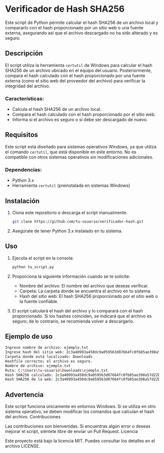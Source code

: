 # Verificador de Hash SHA256

Este script de Python permite calcular el hash SHA256 de un archivo local y compararlo con el hash proporcionado por un sitio web o una fuente externa, asegurando así que el archivo descargado no ha sido alterado y es seguro.

## Descripción

El script utiliza la herramienta `certutil` de Windows para calcular el hash SHA256 de un archivo ubicado en el equipo del usuario. Posteriormente, compara el hash calculado con el hash proporcionado por una fuente externa (como el sitio web del proveedor del archivo) para verificar la integridad del archivo.

### Características:
- Calcula el hash SHA256 de un archivo local.
- Compara el hash calculado con el hash proporcionado por el sitio web.
- Informa si el archivo es seguro o si debe ser descargado de nuevo.

## Requisitos

Este script está diseñado para sistemas operativos Windows, ya que utiliza el comando `certutil`, que está disponible en este entorno. No es compatible con otros sistemas operativos sin modificaciones adicionales.

### Dependencias:
- Python 3.x
- Herramienta `certutil` (preinstalada en sistemas Windows)

## Instalación

1. Clona este repositorio o descarga el script manualmente.
   
   ```bash
   git clone https://github.com/tu-usuario/verificador-hash.git
   ```
   
2. Asegúrate de tener Python 3.x instalado en tu sistema.

## Uso

1. Ejecuta el script en la consola:

    ```bash
    python tu_script.py
    ```

2. Proporciona la siguiente información cuando se te solicite:

    - Nombre del archivo: El nombre del archivo que deseas verificar.
    - Carpeta: La carpeta donde se encuentra el archivo en tu sistema.
    - Hash del sitio web: El hash SHA256 proporcionado por el sitio web o la fuente confiable.

3. El script calculará el hash del archivo y lo comparará con el hash proporcionado. Si los hashes coinciden, se indicará que el archivo es seguro; de lo contrario, se recomienda volver a descargarlo.

## Ejemplo de uso

   ```bash
   Ingrese nombre de archivo: ejemplo.txt
   Ingrese hash del sitio web: 2c3a40993a450dc9a059563d07664fc0fb85ae398a57d22b1b4bf0e602417bf7
   Carpeta donde está localizado: Downloads
   Hashfile correcto; el archivo es seguro.
   Nombre de archivo: ejemplo.txt
   Ruta: C:\Users\tu-usuario\Downloads\ejemplo.txt
   Hash SHA256 calculado: 2c3a40993a450dc9a059563d07664fc0fb85ae398a57d22b1b4bf0e602417bf7
   Hash SHA256 de la web: 2c3a40993a450dc9a059563d07664fc0fb85ae398a57d22b1b4bf0e602417bf7
   ```

## Advertencia

Este script funciona únicamente en entornos Windows. Si se utiliza en otro sistema operativo, se deben modificar los comandos que calculan el hash del archivo.
Contribuciones

Las contribuciones son bienvenidas. Si encuentras algún error o deseas mejorar el script, siéntete libre de enviar un Pull Request.
Licencia

Este proyecto está bajo la licencia MIT. Puedes consultar los detalles en el archivo LICENSE.

